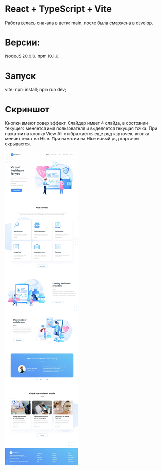 # React + TypeScript + Vite

Работа велась сначала в ветке main, после была смержена в develop. 

# Версии:
NodeJS 20.9.0.
npm 10.1.0.

# Запуск
vite;
npm install;
npm run dev;

# Скриншот
Кнопки имеют ховер эффект.
Слайдер имеет 4 слайда, в состоянии текущего меняется имя пользователя и выделяется текущая точка.
При нажатии на кнопку View All отображается еще ряд карточек, кнопка меняет текст на Hide. При нажатии на Hide новый ряд карточек скрывается.

![image alt](https://github.com/Yulno/web_lab1_react/blob/develop/screen.jpeg)
